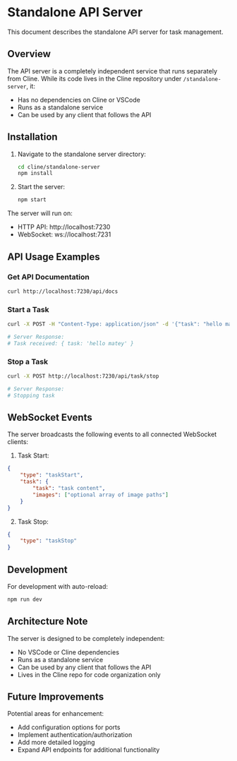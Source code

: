 # Standalone API Server

This document describes the standalone API server for task management.

## Overview

The API server is a completely independent service that runs separately from Cline. While its code lives in the Cline repository under `/standalone-server`, it:
- Has no dependencies on Cline or VSCode
- Runs as a standalone service
- Can be used by any client that follows the API

## Installation

1. Navigate to the standalone server directory:
   ```bash
   cd cline/standalone-server
   npm install
   ```

2. Start the server:
   ```bash
   npm start
   ```

The server will run on:
- HTTP API: http://localhost:7230
- WebSocket: ws://localhost:7231

## API Usage Examples

### Get API Documentation
```bash
curl http://localhost:7230/api/docs
```

### Start a Task
```bash
curl -X POST -H "Content-Type: application/json" -d '{"task": "hello matey"}' http://localhost:7230/api/task/start

# Server Response:
# Task received: { task: 'hello matey' }
```

### Stop a Task
```bash
curl -X POST http://localhost:7230/api/task/stop

# Server Response:
# Stopping task
```

## WebSocket Events

The server broadcasts the following events to all connected WebSocket clients:

1. Task Start:
```json
{
    "type": "taskStart",
    "task": {
        "task": "task content",
        "images": ["optional array of image paths"]
    }
}
```

2. Task Stop:
```json
{
    "type": "taskStop"
}
```

## Development

For development with auto-reload:
```bash
npm run dev
```

## Architecture Note

The server is designed to be completely independent:
- No VSCode or Cline dependencies
- Runs as a standalone service
- Can be used by any client that follows the API
- Lives in the Cline repo for code organization only

## Future Improvements

Potential areas for enhancement:
- Add configuration options for ports
- Implement authentication/authorization
- Add more detailed logging
- Expand API endpoints for additional functionality
